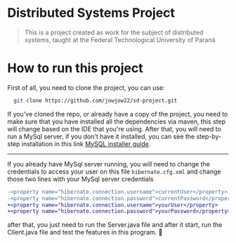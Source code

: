 #  Distributed Systems Project

> This is a project created as work for the subject of distributed systems, taught at the Federal Technological University of Paraná

# How to run this project

 First of all, you need to clone the project, you can use:
```bash
  git clone https://github.com/jowjow22/sd-project.git
```
If you've cloned the repo, or already have a copy of the project, you need to make sure that you have installed all the dependencies via maven, this step will change based on the IDE that you're using.
After that, you will need to run a MySql server, if you don't have it installed, you can see the step-by-step installation in this link [MySQL installer guide](https://dev.mysql.com/doc/mysql-installation-excerpt/5.7/en/).
<hr />

If you already have MySql server running, you will need to change the credentials to access your user on this file `hibernate.cfg.xml` and change those two lines with your MySql server credentials


```diff 
-<property name="hibernate.connection.username">currentUser</property>
-<property name="hibernate.connection.password">currentPassword</property>
+<property name="hibernate.connection.username">yourUser</property>
+<property name="hibernate.connection.password">yourPassword</property>
```

after that, you just need to run the Server.java file and after it start, run the Client.java file and test the features in this program. 🥳
